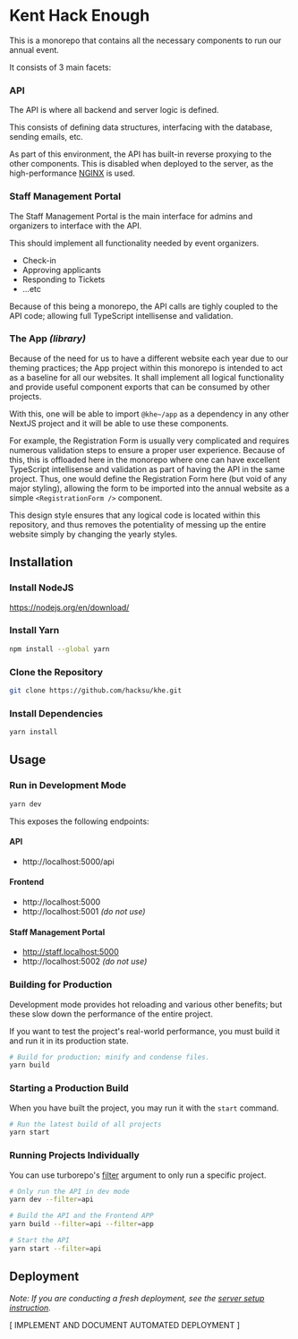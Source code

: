 # Kent Hack Enough

This is a monorepo that contains all the necessary components to run our annual event.

It consists of 3 main facets:

### API

The API is where all backend and server logic is defined.

This consists of defining data structures, interfacing with the database, sending emails, etc.

As part of this environment, the API has built-in reverse proxying to the other components. This is disabled when deployed to the server, as the high-performance [NGINX](https://www.nginx.com/) is used.

### Staff Management Portal

The Staff Management Portal is the main interface for admins and organizers to interface with the API.

This should implement all functionality needed by event organizers.
- Check-in
- Approving applicants
- Responding to Tickets
- ...etc

Because of this being a monorepo, the API calls are tighly coupled to the API code; allowing full TypeScript intellisense and validation.

### The App *(library)*

Because of the need for us to have a different website each year due to our theming practices; the App project within this monorepo is intended to act as a baseline for all our websites. It shall implement all logical functionality and provide useful component exports that can be consumed by other projects.

With this, one will be able to import `@khe~/app` as a dependency in any other NextJS project and it will be able to use these components.

For example, the Registration Form is usually very complicated and requires numerous validation steps to ensure a proper user experience. Because of this, this is offloaded here in the monorepo where one can have excellent TypeScript intellisense and validation as part of having the API in the same project. Thus, one would define the Registration Form here (but void of any major styling), allowing the form to be imported into the annual website as a simple `<RegistrationForm />` component.

This design style ensures that any logical code is located within this repository, and thus removes the potentiality of messing up the entire website simply by changing the yearly styles.


## Installation

### Install NodeJS
https://nodejs.org/en/download/

### Install Yarn
```bash
npm install --global yarn
```

### Clone the Repository

```bash
git clone https://github.com/hacksu/khe.git
```

### Install Dependencies
```bash
yarn install
```

## Usage

### Run in Development Mode
```bash
yarn dev
```

This exposes the following endpoints:

#### API
- http://localhost:5000/api

#### Frontend
- http://localhost:5000
- http://localhost:5001 *(do not use)*

#### Staff Management Portal
- http://staff.localhost:5000
- http://localhost:5002 *(do not use)*

### Building for Production

Development mode provides hot reloading and various other benefits; but these slow down the performance of the entire project.

If you want to test the project's real-world performance, you must build it and run it in its production state.

```bash
# Build for production; minify and condense files.
yarn build
```

### Starting a Production Build

When you have built the project, you may run it with the `start` command.

```bash
# Run the latest build of all projects
yarn start
```


### Running Projects Individually

You can use turborepo's [filter](https://turborepo.org/docs/core-concepts/filtering) argument to only run a specific project.

```bash
# Only run the API in dev mode
yarn dev --filter=api
```

```bash
# Build the API and the Frontend APP
yarn build --filter=api --filter=app
```


```bash
# Start the API
yarn start --filter=api
```

## Deployment

*Note: If you are conducting a fresh deployment, see the [server setup instruction](./docs/SERVER.md).*

[ IMPLEMENT AND DOCUMENT AUTOMATED DEPLOYMENT ]






